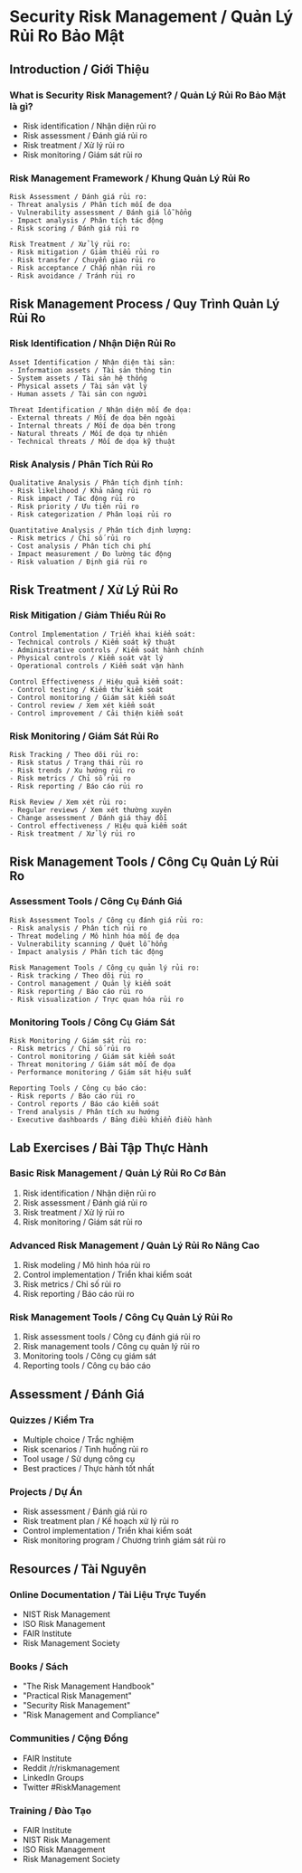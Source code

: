 # Security Risk Management / Quản Lý Rủi Ro Bảo Mật

## Introduction / Giới Thiệu

### What is Security Risk Management? / Quản Lý Rủi Ro Bảo Mật là gì?
- Risk identification / Nhận diện rủi ro
- Risk assessment / Đánh giá rủi ro
- Risk treatment / Xử lý rủi ro
- Risk monitoring / Giám sát rủi ro

### Risk Management Framework / Khung Quản Lý Rủi Ro
```
Risk Assessment / Đánh giá rủi ro:
- Threat analysis / Phân tích mối đe dọa
- Vulnerability assessment / Đánh giá lỗ hổng
- Impact analysis / Phân tích tác động
- Risk scoring / Đánh giá rủi ro

Risk Treatment / Xử lý rủi ro:
- Risk mitigation / Giảm thiểu rủi ro
- Risk transfer / Chuyển giao rủi ro
- Risk acceptance / Chấp nhận rủi ro
- Risk avoidance / Tránh rủi ro
```

## Risk Management Process / Quy Trình Quản Lý Rủi Ro

### Risk Identification / Nhận Diện Rủi Ro
```
Asset Identification / Nhận diện tài sản:
- Information assets / Tài sản thông tin
- System assets / Tài sản hệ thống
- Physical assets / Tài sản vật lý
- Human assets / Tài sản con người

Threat Identification / Nhận diện mối đe dọa:
- External threats / Mối đe dọa bên ngoài
- Internal threats / Mối đe dọa bên trong
- Natural threats / Mối đe dọa tự nhiên
- Technical threats / Mối đe dọa kỹ thuật
```

### Risk Analysis / Phân Tích Rủi Ro
```
Qualitative Analysis / Phân tích định tính:
- Risk likelihood / Khả năng rủi ro
- Risk impact / Tác động rủi ro
- Risk priority / Ưu tiên rủi ro
- Risk categorization / Phân loại rủi ro

Quantitative Analysis / Phân tích định lượng:
- Risk metrics / Chỉ số rủi ro
- Cost analysis / Phân tích chi phí
- Impact measurement / Đo lường tác động
- Risk valuation / Định giá rủi ro
```

## Risk Treatment / Xử Lý Rủi Ro

### Risk Mitigation / Giảm Thiểu Rủi Ro
```
Control Implementation / Triển khai kiểm soát:
- Technical controls / Kiểm soát kỹ thuật
- Administrative controls / Kiểm soát hành chính
- Physical controls / Kiểm soát vật lý
- Operational controls / Kiểm soát vận hành

Control Effectiveness / Hiệu quả kiểm soát:
- Control testing / Kiểm thử kiểm soát
- Control monitoring / Giám sát kiểm soát
- Control review / Xem xét kiểm soát
- Control improvement / Cải thiện kiểm soát
```

### Risk Monitoring / Giám Sát Rủi Ro
```
Risk Tracking / Theo dõi rủi ro:
- Risk status / Trạng thái rủi ro
- Risk trends / Xu hướng rủi ro
- Risk metrics / Chỉ số rủi ro
- Risk reporting / Báo cáo rủi ro

Risk Review / Xem xét rủi ro:
- Regular reviews / Xem xét thường xuyên
- Change assessment / Đánh giá thay đổi
- Control effectiveness / Hiệu quả kiểm soát
- Risk treatment / Xử lý rủi ro
```

## Risk Management Tools / Công Cụ Quản Lý Rủi Ro

### Assessment Tools / Công Cụ Đánh Giá
```
Risk Assessment Tools / Công cụ đánh giá rủi ro:
- Risk analysis / Phân tích rủi ro
- Threat modeling / Mô hình hóa mối đe dọa
- Vulnerability scanning / Quét lỗ hổng
- Impact analysis / Phân tích tác động

Risk Management Tools / Công cụ quản lý rủi ro:
- Risk tracking / Theo dõi rủi ro
- Control management / Quản lý kiểm soát
- Risk reporting / Báo cáo rủi ro
- Risk visualization / Trực quan hóa rủi ro
```

### Monitoring Tools / Công Cụ Giám Sát
```
Risk Monitoring / Giám sát rủi ro:
- Risk metrics / Chỉ số rủi ro
- Control monitoring / Giám sát kiểm soát
- Threat monitoring / Giám sát mối đe dọa
- Performance monitoring / Giám sát hiệu suất

Reporting Tools / Công cụ báo cáo:
- Risk reports / Báo cáo rủi ro
- Control reports / Báo cáo kiểm soát
- Trend analysis / Phân tích xu hướng
- Executive dashboards / Bảng điều khiển điều hành
```

## Lab Exercises / Bài Tập Thực Hành

### Basic Risk Management / Quản Lý Rủi Ro Cơ Bản
1. Risk identification / Nhận diện rủi ro
2. Risk assessment / Đánh giá rủi ro
3. Risk treatment / Xử lý rủi ro
4. Risk monitoring / Giám sát rủi ro

### Advanced Risk Management / Quản Lý Rủi Ro Nâng Cao
1. Risk modeling / Mô hình hóa rủi ro
2. Control implementation / Triển khai kiểm soát
3. Risk metrics / Chỉ số rủi ro
4. Risk reporting / Báo cáo rủi ro

### Risk Management Tools / Công Cụ Quản Lý Rủi Ro
1. Risk assessment tools / Công cụ đánh giá rủi ro
2. Risk management tools / Công cụ quản lý rủi ro
3. Monitoring tools / Công cụ giám sát
4. Reporting tools / Công cụ báo cáo

## Assessment / Đánh Giá

### Quizzes / Kiểm Tra
- Multiple choice / Trắc nghiệm
- Risk scenarios / Tình huống rủi ro
- Tool usage / Sử dụng công cụ
- Best practices / Thực hành tốt nhất

### Projects / Dự Án
- Risk assessment / Đánh giá rủi ro
- Risk treatment plan / Kế hoạch xử lý rủi ro
- Control implementation / Triển khai kiểm soát
- Risk monitoring program / Chương trình giám sát rủi ro

## Resources / Tài Nguyên

### Online Documentation / Tài Liệu Trực Tuyến
- NIST Risk Management
- ISO Risk Management
- FAIR Institute
- Risk Management Society

### Books / Sách
- "The Risk Management Handbook"
- "Practical Risk Management"
- "Security Risk Management"
- "Risk Management and Compliance"

### Communities / Cộng Đồng
- FAIR Institute
- Reddit /r/riskmanagement
- LinkedIn Groups
- Twitter #RiskManagement

### Training / Đào Tạo
- FAIR Institute
- NIST Risk Management
- ISO Risk Management
- Risk Management Society 